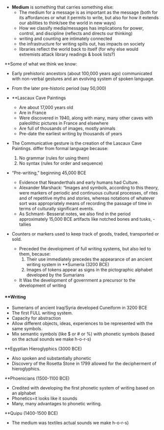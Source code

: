 
- **Medium** is something that carries something else:
	-   The medium for a message is as important as the message (both for its affordances or what it permits to write, but also for how it extends our abilities to think/see the world in new ways)
	-   ­How we classify media/messages has implications for power, control, and discipline (reflects and directs our thinking)
	-   ­writing and counting  are intimately connected
	-   ­the infrastructure for writing spills out, has impacts on society
	-   ­libraries reflect the world back to itself (for why else would extremists attack library readings & book lists?)

**Some of what we think we know:
- Early prehistoric ancestors (about 100,000 years ago) communicated with non-verbal gestures and an evolving system of spoken language.
- From the later pre-historic period (say 50,000)

- **Lascaux Cave Paintings
	- Are about 17,000 years old
	- Are in France
	- Were discovered in 1940, along with many, many other caves with paleolithic pictures in France and elsewhere
	- Are full of thousands of images, mostly animals
	- Pre-date the earliest writing by thousands of years

- The Communicative gesture is the creation of the Lascaux Cave Paintings. differ from formal language because:
	1. No grammar (rules for using them)
	2. No syntax (rules for order and sequence)

- “Pre-writing,” beginning 45,000 BCE
	- Evidence that Neanderthals and early humans had Culture.
	- Alexander Marshack: “Images and symbols, according to this theory, were markers of periodic and continuous cultural processes, of rites and of repetitive myths and stories, whereas notations of whatever sort was appropriately means of recording the passage of time in terms of culturally significant events.
	- As Schmant- Besserat notes, we also find in the period approximately 15,000 BCE artifacts like notched bones and tusks, - tallies
- Counters or markers used to keep track of goods, traded, transported or sold.
	- Preceded the development of full writing systems, but also led to them, because:
		1. Their use immediately precedes the appearance of an ancient writing system in **Sumeria (3200 BCE)
		2. Images of tokens appear as signs in the pictographic alphabet developed by the Sumarians
	- It Was the development of government a precursor to the development of writing

#### **Writing
- Sumerians of ancient Iraq/Syria developed Cuneiform in 3200 BCE
- The first FULL writing system.
- Capacity for abstraction
- Allow different objects, ideas, experiences to be represented with the same symbols.
- Mix semantic symbols (like $ or # or %) with phonetic symbols (based on the actual sounds we make h-o-r-s)

**Egyptian Hieroglyphics (3000 BCE)
- Also spoken and substantially phonetic
- Discovery of the Rosetta Stone in 1799 allowed for the decipherment of hieroglyphics.

**Phoenicians (1500-1100 BCE)
- Credited with developing the first phonetic system of writing based on an alphabet 
- Phonetics=it looks like it sounds
- Many, many advantages to phonetic writing.

**Quipu (1400-1500 BCE)
- The medium was textiles actual sounds we make h-o-r-s)
